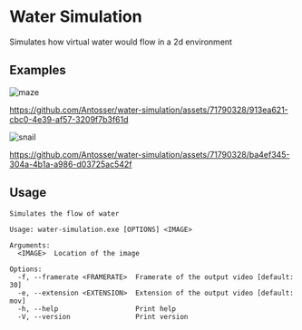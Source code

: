 # Water Simulation
Simulates how virtual water would flow in a 2d environment

## Examples
![maze](https://github.com/Antosser/water-simulation/assets/71790328/7cf2877c-263c-4296-bf68-d158bcc322d6)

https://github.com/Antosser/water-simulation/assets/71790328/913ea621-cbc0-4e39-af57-3209f7b3f61d

![snail](https://github.com/Antosser/water-simulation/assets/71790328/eeea46e8-d109-4ebe-936f-62ae60223a36)

https://github.com/Antosser/water-simulation/assets/71790328/ba4ef345-304a-4b1a-a986-d03725ac542f

## Usage
```
Simulates the flow of water

Usage: water-simulation.exe [OPTIONS] <IMAGE>

Arguments:
  <IMAGE>  Location of the image

Options:
  -f, --framerate <FRAMERATE>  Framerate of the output video [default: 30]
  -e, --extension <EXTENSION>  Extension of the output video [default: mov]
  -h, --help                   Print help
  -V, --version                Print version
```
